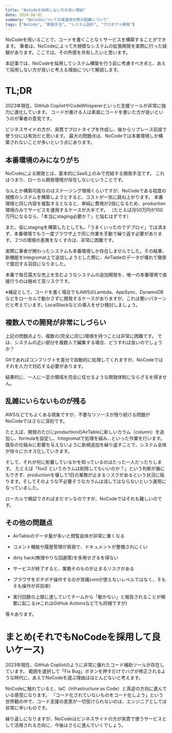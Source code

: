 ```yaml
---
title: "NoCodeを採用しない方が良い理由"
date: 2024-06-01
summary: "NoCodeについての実運用の際の困難について"
tags: ["NoCode", "開発手法", "システム設計", "プロダクト開発"]
---
```


NoCodeを用いることで、コードを書くことなくサービスを構築することができます。
筆者は、NoCodeによって大規模なシステムの拡張開発を実際に行った経験があります。ここでは、その所感を共有したいと思います。

本記事では、NoCodeを採用してシステム構築を行う前に考慮すべき点と、あえて採用しない方が良いと考える理由について解説します。

# TL;DR
2023年現在、GitHub CopilotやCodeWhispererといった支援ツールが非常に強力に進化しています。
コードが書ける人は素直にコードを書いた方が良いというのが筆者の意見です。

ビジネスサイドの方が、突貫でプロトタイプを作成し、後からリプレース前提で使う分には有効だと思います。
最大の問題点は、NoCodeでは本番環境しか構築されないことが多いという点にあります。

## 本番環境のみになりがち
NoCodeによる開発とは、基本的にSaaS上のみで完結する開発手法です。
これはつまり、ローカル開発環境が存在しないということです。

なんとか構築可能なのはステージング環境くらいですが、NoCodeである程度の規模のシステムを構築しようとすると、コストが一気に跳ね上がります。
本番環境と同じ内容を複製するとなると、単純に費用が2倍になるため、production環境のみでサービスを運用するケースが大半です。
（たとえば月50万円が100万円になるなら、「本当にstaging必要か？」と悩むはずです）

また、仮にstagingを構築したとしても、「うまくいったのでデプロイ」では済まず、本番環境でもう一度ブラウザ上で同じ作業を手動で繰り返す必要があります。
2つの環境の差異をなくすのは、非常に困難です。

実際に筆者が関わったシステムも本番環境しか存在しませんでした。その結果、新機能をIntegromat上で追加しようとした際に、AirTableのデータが壊れて徹夜で復旧する羽目になりました。

本番で毎日莫大な売上を生むようなシステムの追加開発を、唯一の本番環境で直接行うのは極めて高リスクです。

※補足として、コードを書く場合でもAWSのLambda、AppSync、DynamoDBなどをローカルで動かさずに開発するケースがありますが、これは悪いパターンだと考えています。LocalStackなどの導入をぜひ検討しましょう。

## 複数人での開発が非常にしづらい

上記の問題点より、複数の(完全に同じ)環境を持つことは非常に困難です。
では、システムの近い部分を複数人で編集する場合、どうすれば良いのでしょうか？

Gitであればコンフリクトを差分で自動的に処理してくれますが、NoCodeではそれを人力で対応する必要があります。

結果的に、一人に一定の領域を完全に任せるような開発体制にならざるを得ません。

## 乱雑にいらないものが残る
AWSなどでもよくある現象ですが、不要なリソースが残り続ける問題がNoCodeではさらに深刻です。

たとえば、開発のたびにproductionのAirTableに新しいカラム（column）を追加し、formulaを設定し、Integromatで処理を組み…といった作業を行います。
既存の仕組みに影響を与えないように新規追加を繰り返すことで、システム全体が徐々にカオス化していきます。

そして、それが何に影響しているかを知っているのはたった一人だったりします。
たとえば「foo2 というカラムは削除してもいいのか？」という判断が誰にもできず、productionを壊して1日の業務が止まるリスクがあるという状況に陥ります。そしてそのような不必要そうなカラムは消してはならないという運用になっていました。

ローカルで検証できればまだマシなのですが、NoCodeではそれも難しいのです。

## その他の問題点
- AirTableのデータ量が多いと閲覧自体が非常に重くなる

- コメント機能や履歴管理が貧弱で、ドキュメントが整備されにくい

- dirty hack(無理やりな回避策)を多用せざるを得ない

- サービスが終了すると、業務そのものが止まるリスクがある

- ブラウザをポチポチ操作するのが苦痛(vimが使えないレベルではなく、そもそも操作が非効率)

- 実行回数の上限に達していてチームから「動かない」と報告されることが頻繁に起こる(※これはGitHub Actionsなどでも同様ですが)


等々あります。

# まとめ(それでもNoCodeを採用して良いケース)
2023年現在、GitHub Copilotのように非常に優れたコード補助ツールが存在しています。
範囲を選択して「Fix Bug」ボタンを押すだけでバグが修正されるような時代に、あえてNoCodeを選ぶ理由はほとんどないと考えます。

NoCodeに触れていると、IaC（Infrastructure as Code）と真逆の方向に進んでいる感覚になります。
「コード化されていないものをコード化しよう」という世界観の中で、コード支援の恩恵が一切受けられないのは、エンジニアとしては非常に辛いものです。

繰り返しになりますが、NoCodeはビジネスサイドの方が突貫で使うサービスとして活用される方向に、今後はさらに進んでいくでしょう。
